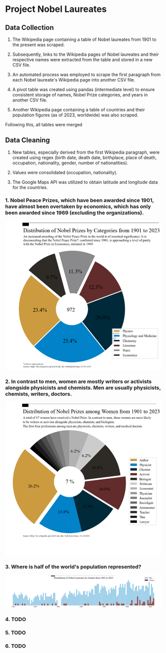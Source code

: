 # Project Nobel Laureates

## Data Collection
1. The Wikipedia page containing a table of Nobel laureates from 1901 to the present was scraped.<br/>

2. Subsequently, links to the Wikipedia pages of Nobel laureates and their respective names were extracted from the table and stored in a new CSV file.<br/>

3. An automated process was employed to scrape the first paragraph from each Nobel laureate's Wikipedia page into another CSV file.<br/>

4. A pivot table was created using pandas (intermediate level) to ensure consistent storage of names, Nobel Prize categories, and years in another CSV file.<br/>

5. Another Wikipedia page containing a table of countries and their population figures (as of 2023, worldwide) was also scraped.<br/>

Following this, all tables were merged

## Data Cleaning
1. New tables, especially derived from the first Wikipedia paragraph, were created using regex (birth date, death date, birthplace, place of death, occupation, nationality, gender, number of nationalities).<br/>

2. Values were consolidated (occupation, nationality).<br/>

3. The Google Maps API was utilized to obtain latitude and longitude data for the countries.<br/>


### 1. Nobel Peace Prizes, which have been awarded since 1901, have almost been overtaken by economics, which has only been awarded since 1969 (excluding the organizations).
![alt text](https://github.com/JeanneDuPre/scrape_wikipedia_nobel_prize_winner/blob/main/images/pie_chart_nobelpreis_kategorien_englisch.png)
### 2. In contrast to men, women are mostly writers or activists alongside physicists and chemists. Men are usually physicists, chemists, writers, doctors.
![alt text](https://github.com/JeanneDuPre/scrape_wikipedia_nobel_prize_winner/blob/main/images/pie_chart_nobelpreis_kategorien_frauen_englisch.png)
### 3. Where is half of the world's population represented?
![alt text](https://github.com/JeanneDuPre/scrape_wikipedia_nobel_prize_winner/blob/main/images/bar_chart_nobelpreis_gender.png)
### 4. TODO
### 5. TODO
### 6. TODO



